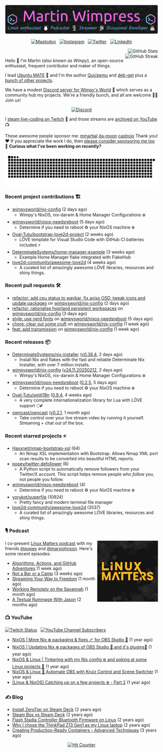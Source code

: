 <p align="center">
  <a href="https://wimpysworld.com" target="_blank"><img src="https://raw.githubusercontent.com/flexiondotorg/flexiondotorg/main/.github/github-header-image.png"></a>
</p>
<p align="center">
  &nbsp;<a href="https://fosstodon.org/@wimpy" target="_blank"><img alt="Mastodon" src="https://img.shields.io/badge/Mastodon-6468fa?style=for-the-badge&logo=mastodon&logoColor=%23ffffff"></a>&nbsp;
  &nbsp;<a href="https://www.instagram.com/wimpysworld/" target="_blank"><img alt="Instagram" src="https://img.shields.io/badge/instagram-d3175c?style=for-the-badge&logo=instagram&logoColor=%23ffffff"></a>&nbsp;
  &nbsp;<a href="https://twitter.com/m_wimpress" target="_blank"><img alt="Twitter" src="https://img.shields.io/badge/Twitter-303030?style=for-the-badge&logo=x&logoColor=%23ffffff"></a>&nbsp;
  &nbsp;<a href="https://www.linkedin.com/in/martinwimpress/" target="_blank"><img alt="LinkedIn" src="https://img.shields.io/badge/LinkedIn-1667be?style=for-the-badge&logo=linkedin&logoColor=%23ffffff"></a>&nbsp;
</p>
<a href="https://github.com/flexiondotorg" target="_blank"><img align="right" src="https://github-readme-stats.vercel.app/api?username=flexiondotorg&show_icons=true&show=reviews,discussions_started,discussions_answered,prs_merged&include_all_commits=true&bg_color=0E1117&title_color=fa66ed&icon_color=6bbbfa&text_color=c5c8c6&ring_color=98ed3f&border_radius=8" alt="GitHub Stats"></a>
<br />
<a href="https://github.com/flexiondotorg" target="_blank"><img align="right" src="https://streak-stats.demolab.com?user=flexiondotorg&theme=cobalt&border_radius=8&date_format=j%20M%5B%20Y%5D&mode=daily&card_width=465&hide_total_contributions=true" alt="GitHub Streak" /></a>

Hello 👋 I'm Martin (*also known as Wimpy*), an open-source enthusiast, frequent contributor and maker of things.

I lead [Ubuntu MATE](https://ubuntu-mate.org) 🧉 and I'm the author [Quickemu](https://github.com/quickemu-project)
and [deb-get](https://github.com/wimpysworld/deb-get) plus a [bunch of other projects](https://wimpysworld.com/projects/).

We have a modest [Discord server for Wimpy's World](https://wimpysworld.io/discord) 💬 which serves as a community hub my projects.
We're a friendly bunch, and all are welcome 🏳️‍🌈 Join us!

<div align="center"><a href="https://wimpysworld.io/discord" target="_blank"><img alt="Discord" src="https://img.shields.io/discord/712850672223125565?style=for-the-badge&logo=discord&logoColor=%23ffffff&label=Discord&labelColor=%234253e8&color=%23e4e2e2"></a></div>

I [steam live-coding on Twitch](https://twitch.tv/WimpysWorld) 📡 and those streams are [archived on YouTube](https://youtube.com/WimpysWorld) 📺️

These awesome people sponsor me: [mmartial](https://github.com/mmartial) [da-moon](https://github.com/da-moon) [castrojo](https://github.com/castrojo)  Thank you! ❤️
If you appreciate the work I do, then [please consider sponsoring me too](https://github.com/sponsors/flexiondotorg) 🤑 **Curious what I've been working on recently?**
<div align="center">
  <img align="center" alt="GitHub Contribution Snake" src="https://raw.githubusercontent.com/flexiondotorg/flexiondotorg/snake/github-contribution-grid-snake-dark.svg">
</div>

### Recent project contributions 🏗️


- [wimpysworld/nix-config](https://github.com/wimpysworld/nix-config) (2 days ago)
  - Wimpy&#39;s NixOS, nix-darwin  &amp; Home Manager Configurations ❄️
- [wimpysworld/nixos-needsreboot](https://github.com/wimpysworld/nixos-needsreboot) (5 days ago)
  - Determine if you need to reboot ️♻️ your NixOS machine ️❄️
- [Oval-Tutu/bootstrap-love2d-project](https://github.com/Oval-Tutu/bootstrap-love2d-project) (2 weeks ago)
  -  LÖVE template for Visual Studio Code with GitHub CI batteries included ⚡
- [DeterminateSystems/home-manager-example](https://github.com/DeterminateSystems/home-manager-example) (3 weeks ago)
  - Example Home Manager flake integrated with FlakeHub
- [love2d-community/awesome-love2d](https://github.com/love2d-community/awesome-love2d) (4 weeks ago)
  - A curated list of amazingly awesome LÖVE libraries, resources and shiny things.

### Recent pull requests 🛠️


- [refactor: add cpu status to waybar, fix aviso OSD, tweak icons and update packages](https://github.com/wimpysworld/nix-config/pull/441) on [wimpysworld/nix-config](https://github.com/wimpysworld/nix-config) (2 days ago)
- [refactor: rationalise hyprland persistent workspaces](https://github.com/wimpysworld/nix-config/pull/439) on [wimpysworld/nix-config](https://github.com/wimpysworld/nix-config) (3 days ago)
- [style: use nerd fonts](https://github.com/wimpysworld/nixos-needsreboot/pull/1) on [wimpysworld/nixos-needsreboot](https://github.com/wimpysworld/nixos-needsreboot) (5 days ago)
- [chore: clear out some cruft](https://github.com/wimpysworld/nix-config/pull/437) on [wimpysworld/nix-config](https://github.com/wimpysworld/nix-config) (1 week ago)
- [feat: add transmission](https://github.com/wimpysworld/nix-config/pull/436) on [wimpysworld/nix-config](https://github.com/wimpysworld/nix-config) (1 week ago)

### Recent releases 📦️


- [DeterminateSystems/nix-installer](https://github.com/DeterminateSystems/nix-installer) ([v0.36.4](https://github.com/DeterminateSystems/nix-installer/releases/tag/v0.36.4), 2 days ago)
  - Install Nix and flakes with the fast and reliable Determinate Nix Installer, with over 7 million installs.
- [wimpysworld/nix-config](https://github.com/wimpysworld/nix-config) ([v24.11.20250212](https://github.com/wimpysworld/nix-config/releases/tag/v24.11.20250212), 2 days ago)
  - Wimpy&#39;s NixOS, nix-darwin  &amp; Home Manager Configurations ❄️
- [wimpysworld/nixos-needsreboot](https://github.com/wimpysworld/nixos-needsreboot) ([0.2.5](https://github.com/wimpysworld/nixos-needsreboot/releases/tag/0.2.5), 5 days ago)
  - Determine if you need to reboot ️♻️ your NixOS machine ️❄️
- [Oval-Tutu/smiti18n](https://github.com/Oval-Tutu/smiti18n) ([0.9.4](https://github.com/Oval-Tutu/smiti18n/releases/tag/0.9.4), 4 weeks ago)
  - A very complete internationalization library for Lua with LÖVE support 🌕💕
- [owncast/owncast](https://github.com/owncast/owncast) ([v0.2.1](https://github.com/owncast/owncast/releases/tag/v0.2.1), 1 month ago)
  - Take control over your live stream video by running it yourself.  Streaming &#43; chat out of the box.

### Recent starred projects ⭐️


- [Haxxnet/nmap-bootstrap-xsl](https://github.com/Haxxnet/nmap-bootstrap-xsl) (64)
  - An Nmap XSL implementation with Bootstrap. Allows Nmap XML port scan results to be converted into beautiful HTML reports.
- [popey/twitter-defollower](https://github.com/popey/twitter-defollower) (6)
  - A Python script to automatically remove followers from your Twitter/X account. This script helps remove people who *follow you*, not people you follow.
- [wimpysworld/nixos-needsreboot](https://github.com/wimpysworld/nixos-needsreboot) (4)
  - Determine if you need to reboot ️♻️ your NixOS machine ️❄️
- [yorukot/superfile](https://github.com/yorukot/superfile) (10924)
  - Pretty fancy and modern terminal file manager
- [love2d-community/awesome-love2d](https://github.com/love2d-community/awesome-love2d) (3537)
  - A curated list of amazingly awesome LÖVE libraries, resources and shiny things.

### 🎙️ Podcast
<img align="right" src="https://raw.githubusercontent.com/flexiondotorg/flexiondotorg/main/.github/linuxmatters.png" alt="Linux Matters Podcast" width="200" height="200">

I co-present [Linux Matters podcast](https://linuxmatters.sh) with my friends [@popey](https://github.com/popey) and [@marxjohnson](https://github.com/marxjohnson).
Here's some recent episodes:

- [Algorithms, Actions, and GitHub Adventures](https://linuxmatters.sh/48/) (1 week ago)
- [Not a Bar or a Camp](https://linuxmatters.sh/47/) (3 weeks ago)
- [Streaming Your Way to Freedom](https://linuxmatters.sh/46/) (1 month ago)
- [Working Remotely on the Savannah](https://linuxmatters.sh/45/) (1 month ago)
- [A Textual Rummage With Jason](https://linuxmatters.sh/44/) (2 months ago)

### 📺️ YouTube
<a href="https://twitch.tv/WimpysWorld" target="_blank"><img alt="Twitch Status" src="https://img.shields.io/twitch/status/WimpysWorld?style=for-the-badge&logo=twitch&logoColor=ffffff&label=Twitch&labelColor=%23904ef9&color=%23e4e2e2"></a>&nbsp;&nbsp;
<a href="https://youtube.com/WimpysWorld" target="_blank"><img alt="YouTube Channel Subscribers" src="https://img.shields.io/youtube/channel/subscribers/UChpYmMp7EFaxuogUX1eAqyw?style=for-the-badge&logo=youtube&logoColor=ffffff&label=YouTube&labelColor=%23fb1b20&color=%23e4e2e2"></a>

- [NixOS | More Nix ❄️ packaging &amp; fixes 🩹 for OBS Studio 📡](https://www.youtube.com/watch?v=VqNaOOm7Dhw) (1 year ago)
- [NixOS | Updating Nix ❄️ packages of OBS Studio 📡 and it&#39;s plugins🔌](https://www.youtube.com/watch?v=phgOv_UCbMM) (1 year ago)
- [NixOS &amp; Linux | Tinkering with my Nix config ❄️ and poking at some Linux projects 🐧](https://www.youtube.com/watch?v=biVQ_-v8oEo) (1 year ago)
- [NixOS &amp; Linux 🐧 Automate OBS with Kruiz Control and Scene Switcher](https://www.youtube.com/watch?v=BSITslJbMGA) (1 year ago)
- [[Linux &amp; NixOS] Catching up on a few projects ❄️ - Part 2](https://www.youtube.com/watch?v=IpiuKvqHU-c) (1 year ago)

### ✍️ Blog

- [Install ZeroTier on Steam Deck](https://wimpysworld.com/posts/install-zerotier-on-steamdeck/) (2 years ago)
- [Steam Box vs Steam Deck](https://wimpysworld.com/posts/steambox-vs-steamdeck/) (2 years ago)
- [Flash Stadia Controller Bluetooth Firmware on Linux](https://wimpysworld.com/posts/flash-stadia-controller-bluetooth-firmware-on-linux/) (2 years ago)
- [Why I chose the ThinkPad Z13 Gen1 as my Linux laptop](https://wimpysworld.com/posts/why-i-chose-the-thinkpad-z13-as-my-linux-laptop/) (2 years ago)
- [Creating Production-Ready Containers - Advanced Techniques](https://wimpysworld.com/posts/creating-production-ready-containers-advanced-techniques/) (3 years ago)

<p align="center">
  <a href="https://github.com/flexiondotorg/flexiondotorg" target="_blank"><img alt="Hit Counter" src="https://img.shields.io/endpoint?url=https%3A%2F%2Fhits.dwyl.com%2Fflexiondotorg%2Fflexiondotorg.json&style=flat-square&logo=github&logoColor=ffffff&label=Visitors&labelColor=%23f76ce9&color=%236fbbf6">
</p>
